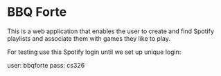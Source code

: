 # BBQ Forte

This is a web application that enables the user to create and find Spotify playlists and associate them with games
they like to play.

For testing use this Spotify login until we set up unique login:

user: bbqforte
pass: cs326

